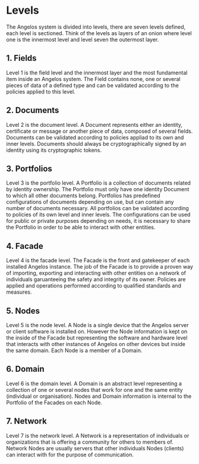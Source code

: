 # Levels

The Angelos system is divided into levels, there are seven levels defined, each level is sectioned. Think of the levels as layers of an onion where level one is the innermost level and level seven the outermost layer. 

## 1. Fields

Level 1 is the field level and the innermost layer and the most fundamental item inside an Angelos system. The Field contains none, one or several pieces of data of a defined type and can be validated according to the policies applied to this level.

## 2. Documents

Level 2 is the document level. A Document represents either an identity, certificate or message or another piece of data, composed of several fields. Documents can be validated according to policies appliad to its own and inner levels. Documents should always be cryptographically signed by an identity using its cryptographic tokens.

## 3. Portfolios

Level 3 is the portfolio level. A Portfolio is a collection of documents related by identity ownership. The Portfolio must only have one identity Document to which all other documents belong. Portfolios has predefined configurations of documents depending on use, but can contain any number of documents necessary. All portfolios can be validated according to policies of its own level and inner levels. The configurations can be used for public or private purposes depending on needs, it is necessary to share the Portfolio in order to be able to interact with other entities.

## 4. Facade

Level 4 is the facade level. The Facade is the front and gatekeeper of each installed Angelos instance. The job of the Facade is to provide a proven way of importing, exporting and interacting with other entities on a network of individuals garuanteeing the safety and integrity of its owner. Policies are applied and operations performed according to qualified standards and measures. 

## 5. Nodes

Level 5 is the node level. A Node is a single device that the Angelos server or client software is installed on. However the Node information is kept on the inside of the Facade but representing the software and hardware level that interacts with other instances of Angelos on other devices but inside the same domain. Each Node is a member of a Domain.

## 6. Domain

Level 6 is the domain level. A Domain is an abstract level representing a collection of one or several nodes that work for one and the same entity (individual or organisation). Nodes and Domain information is internal to the Portfolio of the Facades on each Node.

## 7. Network

Level 7 is the network level. A Network is a representation of individuals or organizations that is offering a community for others to members of. Network Nodes are usually servers that other individuals Nodes (clients) can interact with for the purpose of communication.